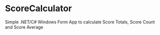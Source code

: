 # ScoreCalculator
 Simple .NET/C# Windows Form App to calculate Score Totals, Score Count and Score Average
